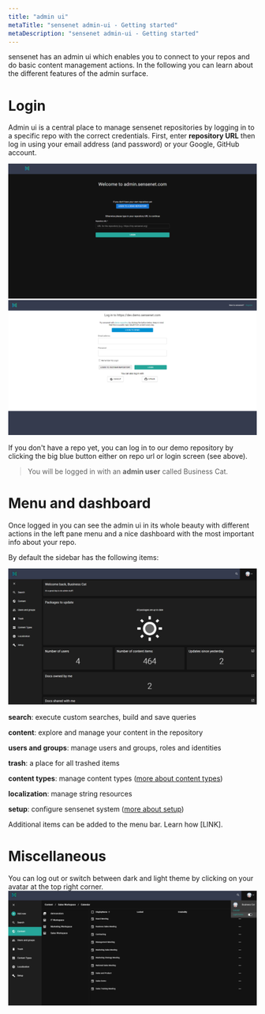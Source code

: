 ```yaml
---
title: "admin ui"
metaTitle: "sensenet admin-ui - Getting started"
metaDescription: "sensenet admin-ui - Getting started"
---
```


sensenet has an admin ui which enables you to connect to your repos and do basic content management actions. In the following you can learn about the different features of the admin surface.

# Login

Admin ui is a central place to manage sensenet repositories by logging in to a specific repo with the correct credentials.
First, enter **repository URL** then log in using your email address (and password) or your Google, GitHub account.

![repo url](./img/adminui_repo.png)
![login](./img/admin-ui_logincredentials.png)

If you don't have a repo yet, you can log in to our demo repository by clicking the big blue button either on repo url or login screen (see above).

> You will be logged in with an **admin user** called Business Cat.

# Menu and dashboard
Once logged in you can see the admin ui in its whole beauty with different actions in the left pane menu and a nice dashboard with the most important info about your repo.

By default the sidebar has the following items:

![dasboard](./img/dashboard_new.png)

**search**: execute custom searches, build and save queries

**content**: explore and manage your content in the repository

**users and groups**: manage users and groups, roles and identities

**trash**: a place for all trashed items

**content types**: manage content types ([more about content types](/concepts/content-management/03-content-types))

**localization**: manage string resources

**setup**: configure sensenet system ([more about setup](/guides/setup))

<note title="pro tip">Additional items can be added to the menu bar. Learn how [LINK].</note> 

# Miscellaneous

You can log out or switch between dark and light theme by clicking on your avatar at the top right corner.
![avatar](./img/logout_dark.png)
